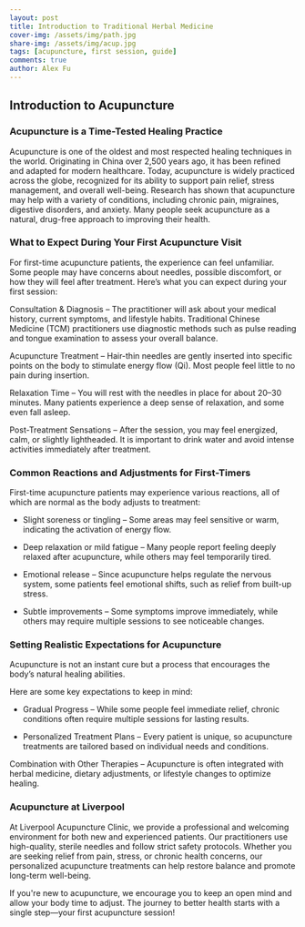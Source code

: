 ```yaml
---
layout: post
title: Introduction to Traditional Herbal Medicine
cover-img: /assets/img/path.jpg
share-img: /assets/img/acup.jpg
tags: [acupuncture, first session, guide]
comments: true
author: Alex Fu
---
```


## Introduction to Acupuncture

### Acupuncture is a Time-Tested Healing Practice

Acupuncture is one of the oldest and most respected healing techniques in the world. Originating in China over 2,500 years ago, it has been refined and adapted for modern healthcare. Today, acupuncture is widely practiced across the globe, recognized for its ability to support pain relief, stress management, and overall well-being. Research has shown that acupuncture may help with a variety of conditions, including chronic pain, migraines, digestive disorders, and anxiety. Many people seek acupuncture as a natural, drug-free approach to improving their health.

### What to Expect During Your First Acupuncture Visit

For first-time acupuncture patients, the experience can feel unfamiliar. Some people may have concerns about needles, possible discomfort, or how they will feel after treatment. Here’s what you can expect during your first session:

Consultation & Diagnosis – The practitioner will ask about your medical history, current symptoms, and lifestyle habits. Traditional Chinese Medicine (TCM) practitioners use diagnostic methods such as pulse reading and tongue examination to assess your overall balance.

Acupuncture Treatment – Hair-thin needles are gently inserted into specific points on the body to stimulate energy flow (Qi). Most people feel little to no pain during insertion.

Relaxation Time – You will rest with the needles in place for about 20–30 minutes. Many patients experience a deep sense of relaxation, and some even fall asleep.

Post-Treatment Sensations – After the session, you may feel energized, calm, or slightly lightheaded. It is important to drink water and avoid intense activities immediately after treatment.

### Common Reactions and Adjustments for First-Timers

First-time acupuncture patients may experience various reactions, all of which are normal as the body adjusts to treatment:

- Slight soreness or tingling – Some areas may feel sensitive or warm, indicating the activation of energy flow.

- Deep relaxation or mild fatigue – Many people report feeling deeply relaxed after acupuncture, while others may feel temporarily tired.

- Emotional release – Since acupuncture helps regulate the nervous system, some patients feel emotional shifts, such as relief from built-up stress.

- Subtle improvements – Some symptoms improve immediately, while others may require multiple sessions to see noticeable changes.

### Setting Realistic Expectations for Acupuncture
Acupuncture is not an instant cure but a process that encourages the body’s natural healing abilities. 

Here are some key expectations to keep in mind:

- Gradual Progress – While some people feel immediate relief, chronic conditions often require multiple sessions for lasting results.

- Personalized Treatment Plans – Every patient is unique, so acupuncture treatments are tailored based on individual needs and conditions.

Combination with Other Therapies – Acupuncture is often integrated with herbal medicine, dietary adjustments, or lifestyle changes to optimize healing.

### Acupuncture at Liverpool

At Liverpool Acupuncture Clinic, we provide a professional and welcoming environment for both new and experienced patients. Our practitioners use high-quality, sterile needles and follow strict safety protocols. Whether you are seeking relief from pain, stress, or chronic health concerns, our personalized acupuncture treatments can help restore balance and promote long-term well-being.

If you're new to acupuncture, we encourage you to keep an open mind and allow your body time to adjust. The journey to better health starts with a single step—your first acupuncture session!

